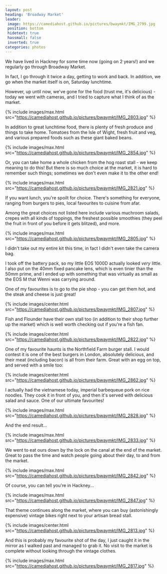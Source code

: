 ```yaml
---
layout: post
heading: 'Broadway Market'
leader:
 image: https://camediahost.github.io/pictures/bwaymkt/IMG_2799.jpg
 position: bottom
 hidetext: true
 hassmall: false
 inverted: true
categories: photos
---
```


We have lived in Hackney for some time now (going on 2 years!) and we regularly go through Broadway Market.

In fact, I go through it twice a day, getting to work and back. In addition, we go when the market itself is on, Saturday lunchtime.

However, up until now, we've gone for the food (trust me, it's delicious) - today we went with cameras, and I tried to capture what I think of as the market.

{% include images/max.html src="https://camediahost.github.io/pictures/bwaymkt/IMG_2803.jpg" %}

In addition to great lunchtime food, there is plenty of fresh produce and things to take home. Tomatoes from the Isle of Wight, fresh fruit and veg, and various prepared foods such as these giant baked beans.

{% include images/max.html src="https://camediahost.github.io/pictures/bwaymkt/IMG_2854.jpg" %}

Or, you can take home a whole chicken from the hog roast stall - we keep meaning to do this! But there is so much choice at the market, it is hard to remember such things; sometimes we don't even make it to the other end!

{% include images/max.html src="https://camediahost.github.io/pictures/bwaymkt/IMG_2821.jpg" %}

If you want lunch, you're spoilt for choice. There's something for everyone, ranging from burgers to pies, local favourites to cuisine from afar.

Among the great choices not listed here include various muchroom salads, crepes with all kinds of toppings, the freshest possible smoothies (they peel the fruit in front of you before it gets blitzed), and more.

{% include images/max.html src="https://camediahost.github.io/pictures/bwaymkt/IMG_2805.jpg" %}

I didn't take out my entire kit this time, in fact I didn't even take the camera bag.

I took off the battery pack, so my little EOS 1000D actually looked *very* little. I also put on the 40mm fixed pancake lens, which is even tinier than the 50mm prime, and I ended up with something that was virtually as small as the EOS M that Wenni was carrying around.

One of my favourites is to go to the pie shop - you can get them hot, and the steak and cheese is just great!

{% include images/center.html src="https://camediahost.github.io/pictures/bwaymkt/IMG_2807.jpg" %}

Fish and Flounder have their own stall too (in addition to their shop further up the market) which is well worth checking out if you're a fish fan.

{% include images/center.html src="https://camediahost.github.io/pictures/bwaymkt/IMG_2822.jpg" %}

One of my favourite haunts is the Northfield Farm burger stall. I would contest it is one of the best burgers in London, absolutely delicious, and their meat (including bacon) is all from their farm. Great with an egg on top, and served with a smile too:

{% include images/center.html src="https://camediahost.github.io/pictures/bwaymkt/IMG_2862.jpg" %}

I actually had the vietnamese today, imperial barbequeue pork on rice noodles. They cook it in front of you, and then it's served with delicious salad and sauce. One of our ultimate favourites!

{% include images/max.html src="https://camediahost.github.io/pictures/bwaymkt/IMG_2828.jpg" %}

And the end result...

{% include images/max.html src="https://camediahost.github.io/pictures/bwaymkt/IMG_2833.jpg" %}

We went to eat ours down by the lock on the canal at the end of the market. Great to pass the time and watch people going about their day, to and from the market.

{% include images/max.html src="https://camediahost.github.io/pictures/bwaymkt/IMG_2842.jpg" %}

Of course, you can tell you're in Hackney...

{% include images/max.html src="https://camediahost.github.io/pictures/bwaymkt/IMG_2847.jpg" %}

That theme continues along the market, where you can buy (astonishingly expensive) vintage bikes right next to your artisan bread stall.

{% include images/center.html src="https://camediahost.github.io/pictures/bwaymkt/IMG_2813.jpg" %}

And this is probably my favourite shot of the day, I just caught it in the mirror as I walked past and managed to grab it. No visit to the market is complete without looking through the vintage clothes.

{% include images/max.html src="https://camediahost.github.io/pictures/bwaymkt/IMG_2817.jpg" %}
